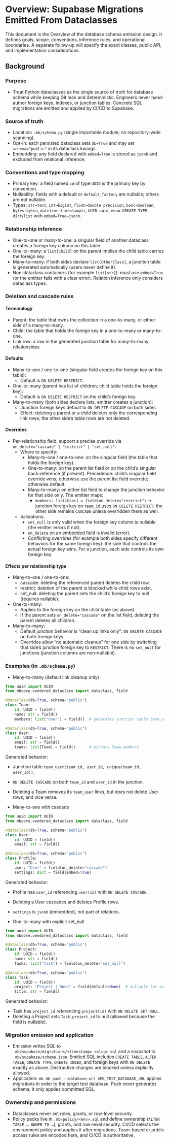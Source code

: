 # Overview: Supabase Migrations Emitted From Dataclasses

This document is the Overview of the database schema emission design. It defines goals, scope, conventions, inference rules, and operational boundaries. A separate follow‑up will specify the exact classes, public API, and implementation considerations.

## Background

### Purpose

- Treat Python dataclasses as the single source of truth for database schema while keeping Git lean and deterministic. Engineers never hand-author foreign keys, indexes, or junction tables. Concrete SQL migrations are emitted and applied by CI/CD to Supabase.

### Source of truth

- Location: `.mb/schema.py` (single importable module; no repository-wide scanning).
- Opt-in: each persisted dataclass sets `db=True` and may set `schema="public"` in its dataclass kwargs.
- Embedding: any field declared with `embed=True` is stored as `jsonb` and excluded from relational inference.

### Conventions and type mapping

- Primary key: a field named `id` of type `UUID` is the primary key by convention.
- Nullability: fields with a default or `default_factory` are nullable; others are not nullable.
- Types: `str→text`, `int→bigint`, `float→double precision`, `bool→boolean`, `bytes→bytea`, `datetime→timestamptz`, `UUID→uuid`, `enum→CREATE TYPE`. `dict`/`list` with `embed=True→jsonb`.

### Relationship inference

- One-to-one or many-to-one: a singular field of another dataclass creates a foreign key column on this table.
- One-to-many: a `list[Child]` on the parent implies the child table carries the foreign key.
- Many-to-many: if both sides declare `list[OtherClass]`, a junction table is generated automatically (users never define it).
- Non-dataclass containers (for example `list[str]`): must use `embed=True` (or the emitter fails with a clear error). Relation inference only considers dataclass types.

### Deletion and cascade rules

#### Terminology

- Parent: the table that owns the collection in a one-to-many, or either side of a many-to-many.
- Child: the table that holds the foreign key in a one-to-many or many-to-one.
- Link row: a row in the generated junction table for many-to-many relationships.

#### Defaults

- Many-to-one / one-to-one (singular field creates the foreign key on this table):
    - Default is `ON DELETE RESTRICT`.
- One-to-many (parent has list of children; child table holds the foreign key):
    - Default is `ON DELETE RESTRICT` on the child’s foreign key.
- Many-to-many (both sides declare lists, emitter creates a junction):
    - Junction foreign keys default to `ON DELETE CASCADE` on both sides.
    - Effect: deleting a parent or a child deletes only the corresponding link rows; the other side’s table rows are not deleted.

#### Overrides

- Per-relationship field, support a precise override via `on_delete="cascade" | "restrict" | "set_null"`:
    - Where to specify:
        - Many-to-one / one-to-one: on the singular field (the table that holds the foreign key).
        - One-to-many: on the parent list field or on the child’s singular back-reference (if present). Precedence: child’s singular field override wins; otherwise use the parent list field override; otherwise default.
        - Many-to-many: on either list field to change the junction behavior for that side only. The emitter maps:
            - `members: list[User] = field(on_delete="restrict")` → junction foreign key on `team_id` uses `ON DELETE RESTRICT`; the other side remains `CASCADE` unless overridden there as well.
    - Validations:
        - `set_null` is only valid when the foreign key column is nullable (the emitter errors if not).
        - `on_delete` on an embedded field is invalid (error).
        - Conflicting overrides (for example both sides specify different behaviors for the same foreign key): the side that controls the actual foreign key wins. For a junction, each side controls its own foreign key.

#### Effects per relationship type

- Many-to-one / one-to-one:
    - cascade: deleting the referenced parent deletes the child row.
    - restrict: deletion of the parent is blocked while child rows exist.
    - set_null: deleting the parent sets the child’s foreign key to null (requires nullable).
- One-to-many:
    - Applies to the foreign key on the child table (as above).
    - If the parent sets `on_delete="cascade"` on the list field, deleting the parent deletes all children.
- Many-to-many:
    - Default junction behavior is “clean up links only”: `ON DELETE CASCADE` on both foreign keys.
    - Overrides allow “no automatic cleanup” for one side by switching that side’s junction foreign key to `RESTRICT`. There is no `set_null` for junctions (junction columns are non-nullable).

### Examples (in `.mb/schema.py`)

- Many-to-many (default link cleanup only)

```python
from uuid import UUID
from mbcore.vendored_dataclass import dataclass, field

@dataclass(db=True, schema="public")
class Team:
    id: UUID = field()
    name: str = field()
    members: list["User"] = field()  # generates junction table team_user

@dataclass(db=True, schema="public")
class User:
    id: UUID = field()
    email: str = field()
    teams: list[Team] = field()      # mirrors Team.members
```

Generated behavior:

- Junction table `team_user(team_id, user_id, unique(team_id, user_id))`.
- `ON DELETE CASCADE` on both `team_id` and `user_id` in the junction.
- Deleting a Team removes its `team_user` links, but does not delete User rows; and vice versa.

- Many-to-one with cascade

```python
from uuid import UUID
from mbcore.vendored_dataclass import dataclass, field

@dataclass(db=True, schema="public")
class User:
    id: UUID = field()
    email: str = field()

@dataclass(db=True, schema="public")
class Profile:
    id: UUID = field()
    user: "User" = field(on_delete="cascade")
    settings: dict = field(embed=True)
```

Generated behavior:

- Profile has `user_id` referencing `user(id)` with `ON DELETE CASCADE`.
- Deleting a User cascades and deletes Profile rows.
- `settings` is `jsonb` (embedded), not part of relations.

- One-to-many with explicit set_null

```python
from uuid import UUID
from mbcore.vendored_dataclass import dataclass, field

@dataclass(db=True, schema="public")
class Project:
    id: UUID = field()
    name: str = field()
    tasks: list["Task"] = field(on_delete="set_null")

@dataclass(db=True, schema="public")
class Task:
    id: UUID = field()
    project: "Project | None" = field(default=None)  # nullable for set_null
    title: str = field()
```

Generated behavior:

- Task has `project_id` referencing `project(id)` with `ON DELETE SET NULL`.
- Deleting a Project sets `Task.project_id` to null (allowed because the field is nullable).

### Migration emission and application

- Emission writes SQL to `.mb/supabase/migrations/<timestamp>_<slug>.sql` and a snapshot to `.mb/supabase/schema.json`. Emitted SQL includes `CREATE TABLE`, `ALTER TABLE`, `CREATE TYPE`, `CREATE INDEX`, and foreign keys with `ON DELETE` exactly as above. Destructive changes are blocked unless explicitly allowed.
- Application: `mb db push --database-url $MB_TEST_DATABASE_URL` applies migrations in order to the target test database. Push never generates schema; it only applies committed SQL.

### Ownership and permissions

- Dataclasses never set roles, grants, or row-level security.
- Policy packs live in `.mb/policy/<env>.sql` and define ownership (`ALTER TABLE … OWNER TO …`), grants, and row-level security. CI/CD selects the environment policy and applies it after migrations. Team-based or public access rules are encoded here, and CI/CD is authoritative.
